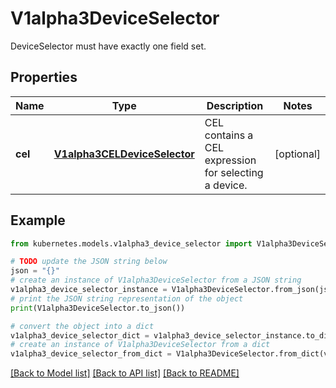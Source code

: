 # V1alpha3DeviceSelector

DeviceSelector must have exactly one field set.

## Properties

Name | Type | Description | Notes
------------ | ------------- | ------------- | -------------
**cel** | [**V1alpha3CELDeviceSelector**](V1alpha3CELDeviceSelector.md) | CEL contains a CEL expression for selecting a device. | [optional] 

## Example

```python
from kubernetes.models.v1alpha3_device_selector import V1alpha3DeviceSelector

# TODO update the JSON string below
json = "{}"
# create an instance of V1alpha3DeviceSelector from a JSON string
v1alpha3_device_selector_instance = V1alpha3DeviceSelector.from_json(json)
# print the JSON string representation of the object
print(V1alpha3DeviceSelector.to_json())

# convert the object into a dict
v1alpha3_device_selector_dict = v1alpha3_device_selector_instance.to_dict()
# create an instance of V1alpha3DeviceSelector from a dict
v1alpha3_device_selector_from_dict = V1alpha3DeviceSelector.from_dict(v1alpha3_device_selector_dict)
```
[[Back to Model list]](../README.md#documentation-for-models) [[Back to API list]](../README.md#documentation-for-api-endpoints) [[Back to README]](../README.md)


